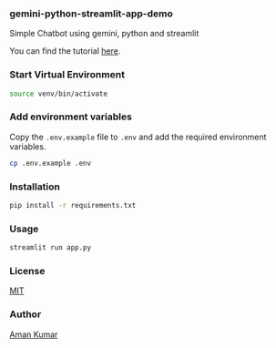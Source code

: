 ### gemini-python-streamlit-app-demo

Simple Chatbot using gemini, python and streamlit

You can find the tutorial [here](https://onlyoneaman.medium.com/building-a-chatbot-with-free-gemini-pro-api-87419a076c30).

### Start Virtual Environment

```bash
source venv/bin/activate
```

### Add environment variables

Copy the `.env.example` file to `.env` and add the required environment variables.

```bash
cp .env.example .env
```

### Installation

```bash
pip install -r requirements.txt
```

### Usage

```bash
streamlit run app.py
```

### License

[MIT](https://choosealicense.com/licenses/mit/)

### Author

[Aman Kumar](https://amankumar.ai)

